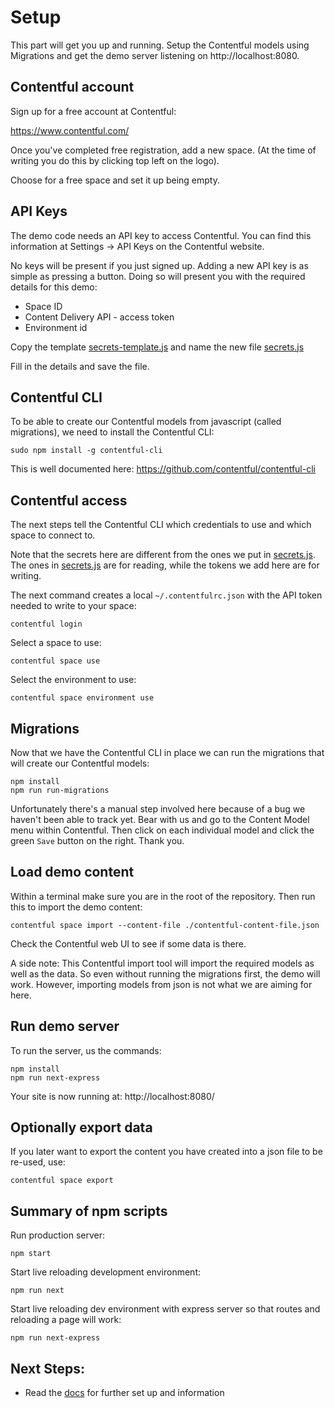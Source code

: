 # Setup

This part will get you up and running. Setup the Contentful models using
Migrations and get the demo server listening on http://localhost:8080.

## Contentful account

Sign up for a free account at Contentful:

https://www.contentful.com/

Once you've completed free registration, add a new space. (At the time of
writing you do this by clicking top left on the logo).

Choose for a free space and set it up being empty.


## API Keys

The demo code needs an API key to access Contentful. You can find this
information at Settings -> API Keys on the Contentful website.

No keys will be present if you just signed up. Adding a new API key is as simple
as pressing a button. Doing so will present you with the required details for
this demo:

- Space ID
- Content Delivery API - access token
- Environment id

Copy the template [secrets-template.js](/src/contentful/secrets-template.js) and
name the new file [secrets.js](/src/contentful/secrets.js)

Fill in the details and save the file.


## Contentful CLI

To be able to create our Contentful models from javascript (called migrations),
we need to install the Contentful CLI:

```
sudo npm install -g contentful-cli
```

This is well documented here: https://github.com/contentful/contentful-cli


## Contentful access

The next steps tell the Contentful CLI which credentials to use and which
space to connect to.

Note that the secrets here are different from the ones we put in
[secrets.js](/src/contentful/secrets.js). The ones in
[secrets.js](/src/contentful/secrets.js) are for reading, while the tokens we
add here are for writing.

The next command creates a local `~/.contentfulrc.json` with the API token
needed to write to your space:
```
contentful login
```

Select a space to use:
```
contentful space use
```

Select the environment to use:
```
contentful space environment use
```

## Migrations

Now that we have the Contentful CLI in place we can run the migrations that will
create our Contentful models:
```
npm install
npm run run-migrations
```

Unfortunately there's a manual step involved here because of a bug we haven't
been able to track yet. Bear with us and go to the Content Model menu within
Contentful. Then click on each individual model and click the green `Save`
button on the right. Thank you.


## Load demo content

Within a terminal make sure you are in the root of the repository. Then run this
to import the demo content:

```
contentful space import --content-file ./contentful-content-file.json
```

Check the Contentful web UI to see if some data is there.

A side note: This Contentful import tool will import the required models as
well as the data. So even without running the migrations first, the demo will work. However,
importing models from json is not what we are aiming for here.


## Run demo server

To run the server, us the commands:

```
npm install
npm run next-express
```

Your site is now running at: http://localhost:8080/


## Optionally export data

If you later want to export the content you have created into a json file to be
re-used, use:

```
contentful space export
```

## Summary of npm scripts

Run production server:
```
npm start
```

Start live reloading development environment:
```
npm run next
```

Start live reloading dev environment with express server so that routes and
reloading a page will work:
```
npm run next-express
```

## Next Steps:

- Read the [docs](./architecture/architecture.md) for further set up and
  information

